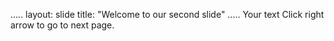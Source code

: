 .....
layout: slide
title: "Welcome to our second slide"
.....
Your text
Click right arrow to go to next page.

